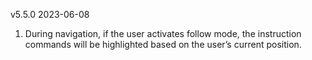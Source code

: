 v5.5.0
2023-06-08

1. During navigation, if the user activates follow mode, the instruction commands will be highlighted based on the user’s current position.